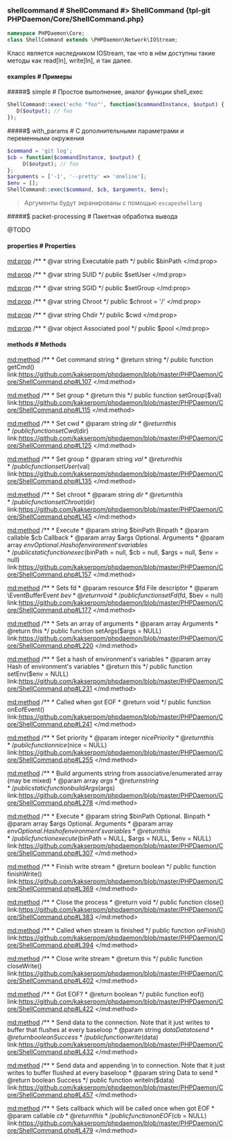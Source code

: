 ### shellcommand # ShellCommand #> ShellCommand {tpl-git PHPDaemon/Core/ShellCommand.php}

```php
namespace PHPDaemon\Core;
class ShellCommand extends \PHPDaemon\Network\IOStream;
```

Класс является наследником IOStream, так что в нём доступны такие методы как read[ln], write[ln], и так далее.

#### examples # Примеры

#####$ simple # Простое выполнение, аналог функции shell_exec

```php
ShellCommand::exec('echo "foo"', function($commandInstance, $output) {
   D($output); // foo
});
```

#####$ with_params # С дополнительными параметрами и переменными окружения

```php
$command = 'git log';
$cb = function($commandInstance, $output) {
	 D($output); // foo
};
$arguments = ['-1', '--pretty' => 'oneline'];
$env = [];
ShellCommand::exec($command, $cb, $arguments, $env);
```

> Аргументы будут экранированы с помощью `escapeshellarg`

#####$ packet-processing # Пакетная обработка вывода

@TODO

<!-- include-namespace path="\PHPDaemon\Core\ShellCommand" level="" access="" -->
#### properties # Properties

<md:prop>
/**
	 * @var string Executable path
	 */
public $binPath
</md:prop>

<md:prop>
/**
	 * @var string SUID
	 */
public $setUser
</md:prop>

<md:prop>
/**
	 * @var string SGID
	 */
public $setGroup
</md:prop>

<md:prop>
/**
	 * @var string Chroot
	 */
public $chroot = '/'
</md:prop>

<md:prop>
/**
	 * @var string Chdir
	 */
public $cwd
</md:prop>

<md:prop>
/**
	 * @var object Associated pool
	 */
public $pool
</md:prop>

#### methods # Methods

<md:method>
/**
	 * Get command string
	 * @return string
	 */
public function getCmd()
link:https://github.com/kakserpom/phpdaemon/blob/master/PHPDaemon/Core/ShellCommand.php#L107
</md:method>

<md:method>
/**
	 * Set group
	 * @return this
	 */
public function setGroup($val)
link:https://github.com/kakserpom/phpdaemon/blob/master/PHPDaemon/Core/ShellCommand.php#L115
</md:method>

<md:method>
/**
	 * Set cwd
	 * @param  string $dir
	 * @return this
	 */
public function setCwd($dir)
link:https://github.com/kakserpom/phpdaemon/blob/master/PHPDaemon/Core/ShellCommand.php#L125
</md:method>

<md:method>
/**
	 * Set group
	 * @param  string $val
	 * @return this
	 */
public function setUser($val)
link:https://github.com/kakserpom/phpdaemon/blob/master/PHPDaemon/Core/ShellCommand.php#L135
</md:method>

<md:method>
/**
	 * Set chroot
	 * @param  string $dir
	 * @return this
	 */
public function setChroot($dir)
link:https://github.com/kakserpom/phpdaemon/blob/master/PHPDaemon/Core/ShellCommand.php#L145
</md:method>

<md:method>
/**
	 * Execute
	 * @param  string   $binPath Binpath
	 * @param  callable $cb 	 Callback
	 * @param  array    $args    Optional. Arguments
	 * @param  array    $env     Optional. Hash of environment's variables
	 */
public static function exec($binPath = null, $cb = null, $args = null, $env = null)
link:https://github.com/kakserpom/phpdaemon/blob/master/PHPDaemon/Core/ShellCommand.php#L157
</md:method>

<md:method>
/**
	 * Sets fd
	 * @param  resource          $fd File descriptor
	 * @param  \EventBufferEvent $bev
	 * @return void
	 */
public function setFd($fd, $bev = null)
link:https://github.com/kakserpom/phpdaemon/blob/master/PHPDaemon/Core/ShellCommand.php#L177
</md:method>

<md:method>
/**
	 * Sets an array of arguments
	 * @param  array Arguments
	 * @return this
	 */
public function setArgs($args = NULL)
link:https://github.com/kakserpom/phpdaemon/blob/master/PHPDaemon/Core/ShellCommand.php#L220
</md:method>

<md:method>
/**
	 * Set a hash of environment's variables
	 * @param  array Hash of environment's variables
	 * @return this
	 */
public function setEnv($env = NULL)
link:https://github.com/kakserpom/phpdaemon/blob/master/PHPDaemon/Core/ShellCommand.php#L231
</md:method>

<md:method>
/**
	 * Called when got EOF
	 * @return void
	 */
public function onEofEvent()
link:https://github.com/kakserpom/phpdaemon/blob/master/PHPDaemon/Core/ShellCommand.php#L241
</md:method>

<md:method>
/**
	 * Set priority
	 * @param  integer $nice Priority
	 * @return this
	 */
public function nice($nice = NULL)
link:https://github.com/kakserpom/phpdaemon/blob/master/PHPDaemon/Core/ShellCommand.php#L255
</md:method>

<md:method>
/**
	 * Build arguments string from associative/enumerated array (may be mixed)
	 * @param  array $args
	 * @return string
	 */
public static function buildArgs($args)
link:https://github.com/kakserpom/phpdaemon/blob/master/PHPDaemon/Core/ShellCommand.php#L278
</md:method>

<md:method>
/**
	 * Execute
	 * @param  string $binPath Optional. Binpath
	 * @param  array  $args    Optional. Arguments
	 * @param  array  $env     Optional. Hash of environment's variables
	 * @return this
	 */
public function execute($binPath = NULL, $args = NULL, $env = NULL)
link:https://github.com/kakserpom/phpdaemon/blob/master/PHPDaemon/Core/ShellCommand.php#L307
</md:method>

<md:method>
/**
	 * Finish write stream
	 * @return boolean
	 */
public function finishWrite()
link:https://github.com/kakserpom/phpdaemon/blob/master/PHPDaemon/Core/ShellCommand.php#L369
</md:method>

<md:method>
/**
	 * Close the process
	 * @return void
	 */
public function close()
link:https://github.com/kakserpom/phpdaemon/blob/master/PHPDaemon/Core/ShellCommand.php#L383
</md:method>

<md:method>
/**
	 * Called when stream is finished
	 */
public function onFinish()
link:https://github.com/kakserpom/phpdaemon/blob/master/PHPDaemon/Core/ShellCommand.php#L394
</md:method>

<md:method>
/**
	 * Close write stream
	 * @return this
	 */
public function closeWrite()
link:https://github.com/kakserpom/phpdaemon/blob/master/PHPDaemon/Core/ShellCommand.php#L402
</md:method>

<md:method>
/**
	 * Got EOF?
	 * @return boolean
	 */
public function eof()
link:https://github.com/kakserpom/phpdaemon/blob/master/PHPDaemon/Core/ShellCommand.php#L422
</md:method>

<md:method>
/**
	 * Send data to the connection. Note that it just writes to buffer that flushes at every baseloop
	 * @param  string $data Data to send
	 * @return boolean Success
	 */
public function write($data)
link:https://github.com/kakserpom/phpdaemon/blob/master/PHPDaemon/Core/ShellCommand.php#L432
</md:method>

<md:method>
/**
	 * Send data and appending \n to connection. Note that it just writes to buffer flushed at every baseloop
	 * @param  string Data to send
	 * @return boolean Success
	 */
public function writeln($data)
link:https://github.com/kakserpom/phpdaemon/blob/master/PHPDaemon/Core/ShellCommand.php#L457
</md:method>

<md:method>
/**
	 * Sets callback which will be called once when got EOF
	 * @param  callable $cb
	 * @return this
	 */
public function onEOF($cb = NULL)
link:https://github.com/kakserpom/phpdaemon/blob/master/PHPDaemon/Core/ShellCommand.php#L479
</md:method>


<!--/ include-namespace -->
